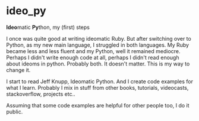 # ideo_py
**Ideo**matic **Py**thon, my (first) steps

I once was quite good at writing ideomatic Ruby. But after switching over to Python, as my new main language, I struggled in both languages. My Ruby became less and less fluent and my Python, well it remained mediocre. Perhaps I didn't write enough code at all, perhaps I didn't read enough about ideoms in python. Probably both. It doesn't matter. This is my way to change it.

I start to read Jeff Knupp, Ideomatic Python. And I create code examples for what I learn.
Probably I mix in stuff from other books, tutorials, videocasts, stackoverflow, projects etc..

Assuming that some code examples are helpful for other people too, I do it public.
